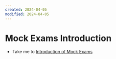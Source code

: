 ```yaml
---
created: 2024-04-05
modified: 2024-04-05
---
```

# Mock Exams Introduction 

  - Take me to [Introduction of Mock Exams](https://kodekloud.com/topic/mock-exam-introduction-4/)

  